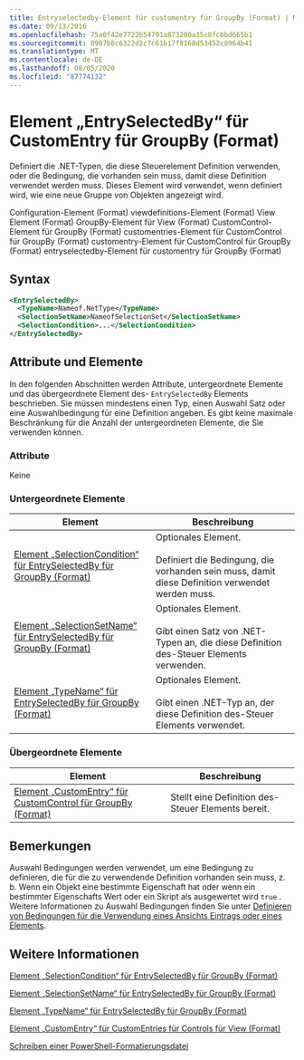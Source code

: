 ```yaml
---
title: Entryselectedby-Element für customentry für GroupBy (Format) | Microsoft-Dokumentation
ms.date: 09/13/2016
ms.openlocfilehash: 75a0f42e7722b54791a873200a35c8fcbbd665b1
ms.sourcegitcommit: 0907b8c6322d2c7c61b17f8168d53452c8964b41
ms.translationtype: MT
ms.contentlocale: de-DE
ms.lasthandoff: 08/05/2020
ms.locfileid: "87774132"
---
```

# <a name="entryselectedby-element-for-customentry-for-groupby-format"></a>Element „EntrySelectedBy“ für CustomEntry für GroupBy (Format)

Definiert die .NET-Typen, die diese Steuerelement Definition verwenden, oder die Bedingung, die vorhanden sein muss, damit diese Definition verwendet werden muss. Dieses Element wird verwendet, wenn definiert wird, wie eine neue Gruppe von Objekten angezeigt wird.

Configuration-Element (Format) viewdefinitions-Element (Format) View Element (Format) GroupBy-Element für View (Format) CustomControl-Element für GroupBy (Format) customentries-Element für CustomControl für GroupBy (Format) customentry-Element für CustomControl für GroupBy (Format) entryselectedby-Element für customentry für GroupBy (Format)

## <a name="syntax"></a>Syntax

```xml
<EntrySelectedBy>
  <TypeName>Nameof.NetType</TypeName>
  <SelectionSetName>NameofSelectionSet</SelectionSetName>
  <SelectionCondition>...</SelectionCondition>
</EntrySelectedBy>
```

## <a name="attributes-and-elements"></a>Attribute und Elemente

In den folgenden Abschnitten werden Attribute, untergeordnete Elemente und das übergeordnete Element des- `EntrySelectedBy` Elements beschrieben. Sie müssen mindestens einen Typ, einen Auswahl Satz oder eine Auswahlbedingung für eine Definition angeben. Es gibt keine maximale Beschränkung für die Anzahl der untergeordneten Elemente, die Sie verwenden können.

### <a name="attributes"></a>Attribute

Keine

### <a name="child-elements"></a>Untergeordnete Elemente

|Element|Beschreibung|
|-------------|-----------------|
|[Element „SelectionCondition“ für EntrySelectedBy für GroupBy (Format)](./selectioncondition-element-for-entryselectedby-for-groupby-format.md)|Optionales Element.<br /><br /> Definiert die Bedingung, die vorhanden sein muss, damit diese Definition verwendet werden muss.|
|[Element „SelectionSetName“ für EntrySelectedBy für GroupBy (Format)](./selectionsetname-element-for-entryselectedby-for-groupby-format.md)|Optionales Element.<br /><br /> Gibt einen Satz von .NET-Typen an, die diese Definition des-Steuer Elements verwenden.|
|[Element „TypeName“ für EntrySelectedBy für GroupBy (Format)](./typename-element-for-entryselectedby-for-groupby-format.md)|Optionales Element.<br /><br /> Gibt einen .NET-Typ an, der diese Definition des-Steuer Elements verwendet.|

### <a name="parent-elements"></a>Übergeordnete Elemente

|Element|Beschreibung|
|-------------|-----------------|
|[Element „CustomEntry“ für CustomControl für GroupBy (Format)](./customentry-element-for-customcontrol-for-groupby-format.md)|Stellt eine Definition des-Steuer Elements bereit.|

## <a name="remarks"></a>Bemerkungen

Auswahl Bedingungen werden verwendet, um eine Bedingung zu definieren, die für die zu verwendende Definition vorhanden sein muss, z. b. Wenn ein Objekt eine bestimmte Eigenschaft hat oder wenn ein bestimmter Eigenschafts Wert oder ein Skript als ausgewertet wird `true` . Weitere Informationen zu Auswahl Bedingungen finden Sie unter [Definieren von Bedingungen für die Verwendung eines Ansichts Eintrags oder eines Elements](./defining-conditions-for-displaying-data.md).

## <a name="see-also"></a>Weitere Informationen

[Element „SelectionCondition“ für EntrySelectedBy für GroupBy (Format)](./selectioncondition-element-for-entryselectedby-for-groupby-format.md)

[Element „SelectionSetName“ für EntrySelectedBy für GroupBy (Format)](./selectionsetname-element-for-entryselectedby-for-groupby-format.md)

[Element „TypeName“ für EntrySelectedBy für GroupBy (Format)](./typename-element-for-entryselectedby-for-groupby-format.md)

[Element „CustomEntry“ für CustomEntries für Controls für View (Format)](./customentry-element-for-customentries-for-controls-for-view-format.md)

[Schreiben einer PowerShell-Formatierungsdatei](./writing-a-powershell-formatting-file.md)
